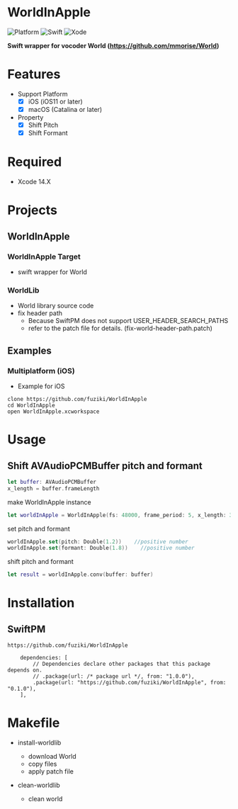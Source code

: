 # WorldInApple

![Platform](https://img.shields.io/badge/platform-%20iOS%20-lightgrey.svg)
![Swift](https://img.shields.io/badge/swift-green.svg)
![Xode](https://img.shields.io/badge/xcode-xcode12-green.svg)

**Swift wrapper for vocoder World (https://github.com/mmorise/World)**

# Features
 * Support Platform
   * [x] iOS (iOS11 or later)
   * [x] macOS (Catalina or later)
* Property
  * [x] Shift Pitch
  * [x] Shift Formant
  
# Required

* Xcode 14.X

# Projects
## WorldInApple
### WorldInApple Target

* swift wrapper for World

### WorldLib

* World library source code
* fix header path
  * Because SwiftPM does not support USER_HEADER_SEARCH_PATHS
  * refer to the patch file for details. (fix-world-header-path.patch)

## Examples
### Multiplatform (iOS)

* Example for iOS

```
clone https://github.com/fuziki/WorldInApple
cd WorldInApple
open WorldInApple.xcworkspace
```

# Usage
## Shift AVAudioPCMBuffer pitch and formant

```swift
let buffer: AVAudioPCMBuffer
x_length = buffer.frameLength  
```

make WorldInApple instance

```swift
let worldInApple = WorldInApple(fs: 48000, frame_period: 5, x_length: 38400)
```

set pitch and formant  

```swift
worldInApple.set(pitch: Double(1.2))    //positive number
worldInApple.set(formant: Double(1.8))    //positive number
```

shift pitch and formant

```swift
let result = worldInApple.conv(buffer: buffer)
```

# Installation
## SwiftPM
```
https://github.com/fuziki/WorldInApple
```

```
    dependencies: [
        // Dependencies declare other packages that this package depends on.
        // .package(url: /* package url */, from: "1.0.0"),
        .package(url: "https://github.com/fuziki/WorldInApple", from: "0.1.0"),
    ],
```

# Makefile

* install-worldlib
  * download World
  * copy files
  * apply patch file

* clean-worldlib
  * clean world
